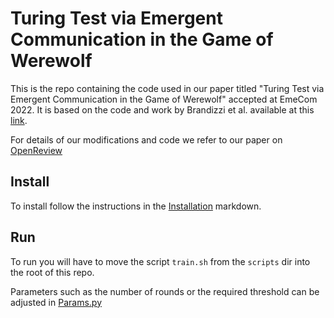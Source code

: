 # Turing Test via Emergent Communication in the Game of Werewolf

This is the repo containing the code used in our paper titled "Turing Test via Emergent Communication in the Game of Werewolf" accepted at EmeCom 2022. It is based on the code and work by Brandizzi et al. available at this [link](https://github.com/nicofirst1/rl_werewolf).

For details of our modifications and code we refer to our paper on [OpenReview](https://openreview.net/forum?id=B4xM-Qb0mbq)

## Install

To install follow the instructions in the [Installation](Resources/MarkDowns/Installation.md) markdown.

## Run

To run you will have to move the script `train.sh` from the `scripts` dir into the root of this repo.

Parameters such as the number of rounds or the required threshold can be adjusted in [Params.py](https://github.com/olipinski/rl_werewolf/blob/multi-round/src/utils/Params.py)
